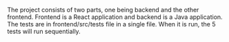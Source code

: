 The project consists of two parts, one being backend and the other frontend. Frontend is a React application and backend is a Java application. The tests are in frontend/src/tests file in a single file. When it is run, the 5 tests will run sequentially.
